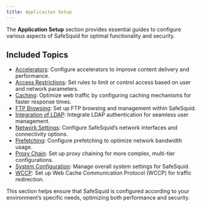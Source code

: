 ```yaml
---
title: Applicaiton Setup
---
```


The **Application Setup** section provides essential guides to configure various aspects of SafeSquid for optimal functionality and security.

## Included Topics

- [Accelerators](/docs/08-SafeSquid%20Interface/01-Configuration/Application%20Setup/Accelerators.md): Configure accelerators to improve content delivery and performance.
- [Access Restrictions](/docs/08-SafeSquid%20Interface/01-Configuration/Application%20Setup/Access_restrictions.md): Set rules to limit or control access based on user and network parameters.
- [Caching](/docs/08-SafeSquid%20Interface/01-Configuration/Application%20Setup/Caching.md): Optimize web traffic by configuring caching mechanisms for faster response times.
- [FTP Browsing](/docs/08-SafeSquid%20Interface/01-Configuration/Application%20Setup/FTP_browsing.md): Set up FTP browsing and management within SafeSquid.
- [Integration of LDAP](/docs/08-SafeSquid%20Interface/01-Configuration/Application%20Setup/Integration_of_LDAP.md): Integrate LDAP authentication for seamless user management.
- [Network Settings](/docs/08-SafeSquid%20Interface/01-Configuration/Application%20Setup/Network_settings.md): Configure SafeSquid’s network interfaces and connectivity options.
- [Prefetching](/docs/08-SafeSquid%20Interface/01-Configuration/Application%20Setup/Prefetching.md): Configure prefetching to optimize network bandwidth usage.
- [Proxy Chain](/docs/08-SafeSquid%20Interface/01-Configuration/Application%20Setup/Proxy_chain.md): Set up proxy chaining for more complex, multi-tier configurations.
- [System Configuration](/docs/08-SafeSquid%20Interface/01-Configuration/Application%20Setup/System_configuration.md): Manage overall system settings for SafeSquid.
- [WCCP](/docs/08-SafeSquid%20Interface/01-Configuration/Application%20Setup/WCCP.md): Set up Web Cache Communication Protocol (WCCP) for traffic redirection.

This section helps ensure that SafeSquid is configured according to your environment’s specific needs, optimizing both performance and security.
